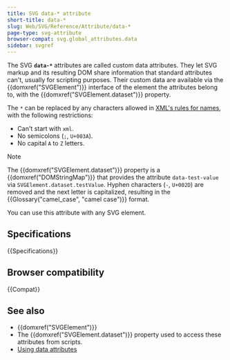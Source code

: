 ```yaml
---
title: SVG data-* attribute
short-title: data-*
slug: Web/SVG/Reference/Attribute/data-*
page-type: svg-attribute
browser-compat: svg.global_attributes.data
sidebar: svgref
---
```


The SVG **`data-*`** attributes are called custom data attributes. They let SVG markup and its resulting DOM share information that standard attributes can't, usually for scripting purposes. Their custom data are available via the {{domxref("SVGElement")}} interface of the element the attributes belong to, with the {{domxref("SVGElement.dataset")}} property.

The `*` can be replaced by any characters allowed in [XML's rules for names](https://www.w3.org/TR/xml/#NT-Name), with the following restrictions:

- Can't start with `xml`.
- No semicolons (`;`, `U+003A`).
- No capital `A` to `Z` letters.

> [!NOTE]
> The {{domxref("SVGElement.dataset")}} property is a {{domxref("DOMStringMap")}} that provides the attribute `data-test-value` via `SVGElement.dataset.testValue`. Hyphen characters (`-`, `U+002D`) are removed and the next letter is capitalized, resulting in the {{Glossary("camel_case", "camel case")}} format.

You can use this attribute with any SVG element.

## Specifications

{{Specifications}}

## Browser compatibility

{{Compat}}

## See also

- {{domxref("SVGElement")}}
- The {{domxref("SVGElement.dataset")}} property used to access these attributes from scripts.
- [Using data attributes](/en-US/docs/Web/HTML/How_to/Use_data_attributes)
